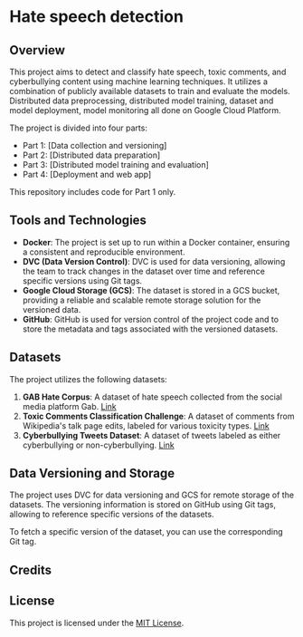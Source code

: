 # Hate speech detection

## Overview
This project aims to detect and classify hate speech, toxic comments, and cyberbullying content using machine learning techniques. It utilizes a combination of publicly available datasets to train and evaluate the models. Distributed data preprocessing, distributed model training, dataset and model deployment, model monitoring all done on Google Cloud Platform. 

The project is divided into four parts:
- Part 1: [Data collection and versioning]
- Part 2: [Distributed data preparation]
- Part 3: [Distributed model training and evaluation]
- Part 4: [Deployment and web app]

This repository includes code for Part 1 only. 

## Tools and Technologies
- **Docker**: The project is set up to run within a Docker container, ensuring a consistent and reproducible environment.
- **DVC (Data Version Control)**: DVC is used for data versioning, allowing the team to track changes in the dataset over time and reference specific versions using Git tags.
- **Google Cloud Storage (GCS)**: The dataset is stored in a GCS bucket, providing a reliable and scalable remote storage solution for the versioned data.
- **GitHub**: GitHub is used for version control of the project code and to store the metadata and tags associated with the versioned datasets.

## Datasets
The project utilizes the following datasets:
1. **GAB Hate Corpus**: A dataset of hate speech collected from the social media platform Gab. [Link](https://osf.io/edua3/)
2. **Toxic Comments Classification Challenge**: A dataset of comments from Wikipedia's talk page edits, labeled for various toxicity types. [Link](https://www.kaggle.com/c/jigsaw-toxic-comment-classification-challenge)
3. **Cyberbullying Tweets Dataset**: A dataset of tweets labeled as either cyberbullying or non-cyberbullying. [Link](https://www.kaggle.com/datasets/saurabhshahane/cyberbullying-dataset)

## Data Versioning and Storage
The project uses DVC for data versioning and GCS for remote storage of the datasets. The versioning information is stored on GitHub using Git tags, allowing to reference specific versions of the datasets.

To fetch a specific version of the dataset, you can use the corresponding Git tag.

## Credits

## License
This project is licensed under the [MIT License](LICENSE).
